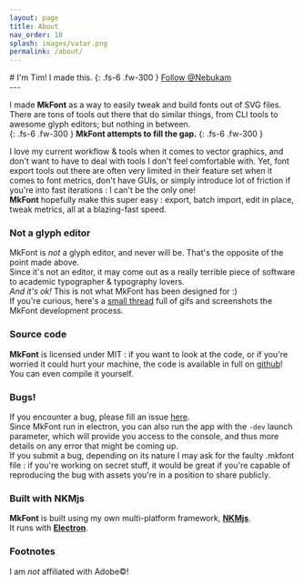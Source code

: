 ```yaml
---
layout: page
title: About
nav_order: 10
splash: images/vatar.png
permalink: /about/
---
```

<div class="product-header" style="--img:url('{{ site.baseurl }}/assets/images/vatar.png');"><div class="infos" markdown="1">
# I'm Tim!
I made this.
{: .fs-6 .fw-300 } 
<a class="github-button" href="https://github.com/Nebukam" data-color-scheme="no-preference: dark_dimmed; light: dark_dimmed; dark: dark_dimmed;" data-size="large" aria-label="Follow @Nebukam on GitHub">Follow @Nebukam</a>
</div></div>
---

I made **MkFont** as a way to easily tweak and build fonts out of SVG files.  
There are tons of tools out there that do similar things, from CLI tools to awesome glyph editors; but nothing in between.  
{: .fs-6 .fw-300 }
**MkFont attempts to fill the gap.**
{: .fs-6 .fw-300 }

I love my current workflow & tools when it comes to vector graphics, and don't want to have to deal with tools I don't feel comfortable with. Yet, font export tools out there are often very limited in their feature set when it comes to font metrics, don't have GUIs, or simply introduce lot of friction if you're into fast iterations : I can't be the only one!  
**MkFont** hopefully make this super easy : export, batch import, edit in place, tweak metrics, all at a blazing-fast speed.  

### Not a glyph editor
MkFont is *not* a glyph editor, and never will be. That's the opposite of the point made above.  
Since it's not an editor, it may come out as a really terrible piece of software to academic typographer & typography lovers.  
*And it's ok!* This is not what MkFont has been designed for :)  
If you're curious, here's a [small thread](https://twitter.com/nebukam/status/1493683647274229765) full of gifs and screenshots the MkFont development process.

### Source code
**MkFont** is licensed under MIT : if you want to look at the code, or if you're worried it could hurt your machine, the code is available in full on [github](https://github.com/Nebukam/mkfont)! You can even compile it yourself.

### Bugs!
If you encounter a bug, please fill an issue [here](https://github.com/Nebukam/mkfont/issues).  
Since MkFont run in electron, you can also run the app with the `-dev` launch parameter, which will provide you access to the console, and thus more details on any error that might be coming up.  
If you submit a bug, depending on its nature I may ask for the faulty .mkfont file : if you're working on secret stuff, it would be great if you're capable of reproducing the bug with assets you're in a position to share publicly.


### Built with NKMjs
**MkFont** is built using my own multi-platform framework, [**NKMjs**](https://github.com/Nebukam/nkmjs).  
It runs with [**Electron**](https://www.electronjs.org/).

### Footnotes
I am *not* affiliated with Adobe©!